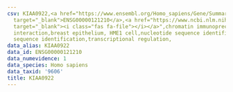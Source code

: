 ```yaml
---
csv: KIAA0922,<a href="https://www.ensembl.org/Homo_sapiens/Gene/Summary?db=core;g=ENSG00000121210"
  target="_blank">ENSG00000121210</a>,<a href="https://www.ncbi.nlm.nih.gov/pubmed/22863008"
  target="_blank"><i class="fas fa-file"></i></a>",chromatin immunoprecipitation assay,direct
  interaction,breast epithelium, HME1 cell,nucleotide sequence identification,nucleotide
  sequence identification,transcriptional regulation,
data_alias: KIAA0922
data_id: ENSG00000121210
data_numevidence: 1
data_species: Homo sapiens
data_taxid: '9606'
title: KIAA0922
---
```

